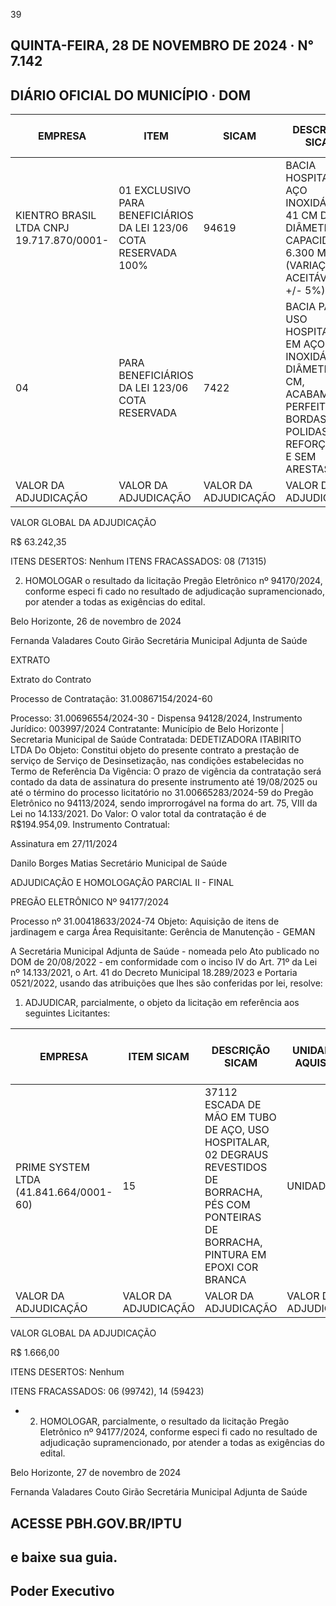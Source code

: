 <!-- image -->

39

## QUINTA-FEIRA, 28 DE NOVEMBRO DE 2024 · N° 7.142

## DIÁRIO OFICIAL DO MUNICÍPIO · DOM

| EMPRESA                                   | ITEM                                                                    | SICAM                | DESCRIÇÃO SICAM                                                                                                            | UNIDADE DE  AQUISIÇÃO   | QUANTIDADE           | VALOR ADJUDICADO  UNITÁRIO   | VALOR ADJUDICADO  GLOBAL   |
|-------------------------------------------|-------------------------------------------------------------------------|----------------------|----------------------------------------------------------------------------------------------------------------------------|-------------------------|----------------------|------------------------------|----------------------------|
| KIENTRO BRASIL LTDA CNPJ 19.717.870/0001- | 01 EXCLUSIVO  PARA  BENEFICIÁRIOS  DA LEI 123/06  COTA  RESERVADA  100% | 94619                | BACIA HOSPITALAR, AÇO INOXIDÁVEL, 41 CM DE DIÂMETRO, CAPACIDADE 6.300 ML  (VARIAÇÃO ACEITÁVEL +/- 5%)                      | UNID.                   | 2                    | R$ 93,00                     | R$ 186,00                  |
| 04                                        | PARA  BENEFICIÁRIOS  DA LEI 123/06  COTA  RESERVADA                     | 7422                 | BACIA PARA USO HOSPITALAR EM AÇO INOXIDÁVEL, DIÂMETRO 35 CM, ACABAMENTO  PERFEITO, BORDAS POLIDAS REFORÇADAS E SEM ARESTAS | UNID.                   | 50                   | R$ 74,90                     | R$ 3.745,00                |
| VALOR DA ADJUDICAÇÃO                      | VALOR DA ADJUDICAÇÃO                                                    | VALOR DA ADJUDICAÇÃO | VALOR DA ADJUDICAÇÃO                                                                                                       | VALOR DA ADJUDICAÇÃO    | VALOR DA ADJUDICAÇÃO | VALOR DA ADJUDICAÇÃO         | R$ 3.931,00                |

VALOR GLOBAL DA ADJUDICAÇÃO

R$ 63.242,35

ITENS DESERTOS: Nenhum ITENS FRACASSADOS: 08 (71315)

2. HOMOLOGAR o resultado da licitação Pregão Eletrônico nº 94170/2024, conforme especi fi cado no resultado de adjudicação supramencionado, por atender a todas as exigências do edital.

Belo Horizonte, 26 de novembro de 2024

Fernanda Valadares Couto Girão Secretária Municipal Adjunta de Saúde

EXTRATO

Extrato do Contrato

Processo de Contratação: 31.00867154/2024-60

Processo: 31.00696554/2024-30 - Dispensa 94128/2024, Instrumento Jurídico: 003997/2024 Contratante: Município de Belo Horizonte | Secretaria Municipal de Saúde Contratada: DEDETIZADORA ITABIRITO LTDA Do Objeto: Constitui objeto do presente contrato a prestação de serviço de Serviço de Desinsetização, nas condições estabelecidas no Termo de Referência Da Vigência: O prazo de vigência da contratação será contado da data de assinatura do presente instrumento até 19/08/2025 ou até o término do processo licitatório no 31.00665283/2024-59 do Pregão Eletrônico no 94113/2024, sendo improrrogável na forma do art. 75, VIII da Lei no 14.133/2021. Do Valor: O valor total da contratação é de R$194.954,09. Instrumento Contratual:

Assinatura em 27/11/2024

Danilo Borges Matias Secretário Municipal de Saúde

ADJUDICAÇÃO E HOMOLOGAÇÃO PARCIAL II - FINAL

PREGÃO ELETRÔNICO Nº 94177/2024

Processo nº 31.00418633/2024-74 Objeto: Aquisição de itens de jardinagem e carga Área Requisitante: Gerência de Manutenção - GEMAN

A Secretária Municipal Adjunta de Saúde - nomeada pelo Ato publicado no DOM de 20/08/2022 - em conformidade com o inciso IV do Art. 71º da Lei nº 14.133/2021, o Art. 41 do Decreto Municipal 18.289/2023 e Portaria 0521/2022, usando das atribuições que lhes são conferidas por lei, resolve:

1. ADJUDICAR, parcialmente, o objeto da licitação em referência aos seguintes Licitantes:

| EMPRESA                                 | ITEM SICAM           | DESCRIÇÃO SICAM                                                                                                                                    | UNIDADE DE  AQUISIÇÃO   | QUANTIDADE VALOR ADJUDICADO  UNITÁRIO   | VALOR ADJUDICADO  GLOBAL   |
|-----------------------------------------|----------------------|----------------------------------------------------------------------------------------------------------------------------------------------------|-------------------------|-----------------------------------------|----------------------------|
| PRIME SYSTEM LTDA (41.841.664/0001- 60) | 15                   | 37112 ESCADA DE MÃO EM TUBO DE AÇO, USO HOSPITALAR, 02 DEGRAUS REVESTIDOS DE BORRACHA, PÉS COM  PONTEIRAS DE BORRACHA, PINTURA EM EPOXI COR BRANCA | UNIDADE                 | 17 R$ 98,0000                           | R$ 1.666,00                |
| VALOR DA ADJUDICAÇÃO                    | VALOR DA ADJUDICAÇÃO | VALOR DA ADJUDICAÇÃO                                                                                                                               | VALOR DA ADJUDICAÇÃO    | VALOR DA ADJUDICAÇÃO                    | R$ 1.666,00                |

VALOR GLOBAL DA ADJUDICAÇÃO

R$ 1.666,00

ITENS DESERTOS: Nenhum

ITENS FRACASSADOS: 06 (99742), 14 (59423)

- 2. HOMOLOGAR, parcialmente, o resultado da licitação Pregão Eletrônico nº 94177/2024, conforme especi fi cado no resultado de adjudicação supramencionado, por atender a todas as exigências do edital.

Belo Horizonte, 27 de novembro de 2024

Fernanda Valadares Couto Girão Secretária Municipal Adjunta de Saúde

## ACESSE PBH.GOV.BR/IPTU

## e baixe sua guia.

<!-- image -->

## Poder Executivo

<!-- image -->